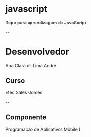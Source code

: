 # javascript
Repo para aprendizagem do JavaScript

--

# Desenvolvedor
Ana Clara de Lima André
## Curso
Etec Sales Gomes

--

## Componente
Programação de Aplicativos Mobile I